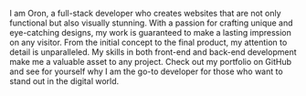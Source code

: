 I am Oron, a full-stack developer who creates websites that are not only functional but also visually stunning. With a passion for crafting unique and eye-catching designs, my work is guaranteed to make a lasting impression on any visitor. From the initial concept to the final product, my attention to detail is unparalleled. My skills in both front-end and back-end development make me a valuable asset to any project. Check out my portfolio on GitHub and see for yourself why I am the go-to developer for those who want to stand out in the digital world.
